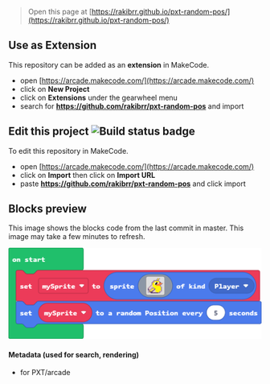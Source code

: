  


> Open this page at [https://rakibrr.github.io/pxt-random-pos/](https://rakibrr.github.io/pxt-random-pos/)

## Use as Extension

This repository can be added as an **extension** in MakeCode.

* open [https://arcade.makecode.com/](https://arcade.makecode.com/)
* click on **New Project**
* click on **Extensions** under the gearwheel menu
* search for **https://github.com/rakibrr/pxt-random-pos** and import

## Edit this project ![Build status badge](https://github.com/rakibrr/pxt-random-pos/workflows/MakeCode/badge.svg)

To edit this repository in MakeCode.

* open [https://arcade.makecode.com/](https://arcade.makecode.com/)
* click on **Import** then click on **Import URL**
* paste **https://github.com/rakibrr/pxt-random-pos** and click import

## Blocks preview

This image shows the blocks code from the last commit in master.
This image may take a few minutes to refresh.

![A rendered view of the blocks](https://github.com/rakibrr/pxt-random-pos/raw/master/.github/makecode/blocks.png)

#### Metadata (used for search, rendering)

* for PXT/arcade
<script src="https://makecode.com/gh-pages-embed.js"></script><script>makeCodeRender("{{ site.makecode.home_url }}", "{{ site.github.owner_name }}/{{ site.github.repository_name }}");</script>
